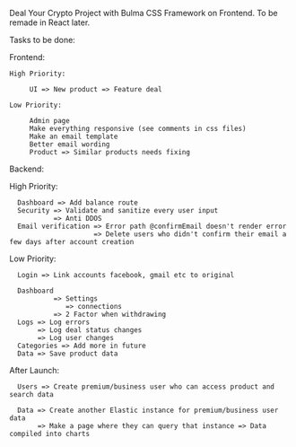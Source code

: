 Deal Your Crypto Project with Bulma CSS Framework on Frontend. To be remade in React later.

Tasks to be done:

Frontend:

    High Priority:

         UI => New product => Feature deal

    Low Priority:

         Admin page
         Make everything responsive (see comments in css files)
         Make an email template
         Better email wording
         Product => Similar products needs fixing


Backend:

   High Priority:

      Dashboard => Add balance route
      Security => Validate and sanitize every user input
               => Anti DDOS
      Email verification => Error path @confirmEmail doesn't render error
                         => Delete users who didn't confirm their email a few days after account creation

   Low Priority:

      Login => Link accounts facebook, gmail etc to original
      
      Dashboard 
               => Settings
                  => connections
               => 2 Factor when withdrawing                      
      Logs => Log errors
           => Log deal status changes
           => Log user changes
      Categories => Add more in future
      Data => Save product data
      
After Launch:

      Users => Create premium/business user who can access product and search data 
      
      Data => Create another Elastic instance for premium/business user data
           => Make a page where they can query that instance => Data compiled into charts 